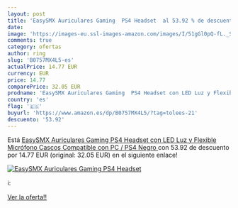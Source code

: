 ```yaml
---
layout: post
title: 'EasySMX Auriculares Gaming  PS4 Headset  al 53.92 % de descuento'
date: 
image: 'https://images-eu.ssl-images-amazon.com/images/I/51gGl0pQ-fL._SL200_.jpg'
comments: true
category: ofertas
author: ring
slug: 'B0757MX4L5-es'
actualPrice: 14.77 EUR
currency: EUR
price: 14.77
comparePrice: 32.05 EUR
prodname: 'EasySMX Auriculares Gaming  PS4 Headset con LED Luz y Flexible Micrófono  Cascos Compatible con PC / PS4  Negro '
country: 'es'
flag: '🇪🇸'
buyurl: 'https://www.amazon.es/dp/B0757MX4L5/?tag=tolees-21'
descuento: '53.92'
---
```


Está [EasySMX Auriculares Gaming  PS4 Headset con LED Luz y Flexible Micrófono  Cascos Compatible con PC / PS4  Negro ](https://www.amazon.es/dp/B0757MX4L5/?tag=tolees-21) con 53.92 de descuento por 14.77 EUR (original: 32.05 EUR) en el siguiente enlace!

[![EasySMX Auriculares Gaming  PS4 Headset ](https://images-eu.ssl-images-amazon.com/images/I/51gGl0pQ-fL._SL200_.jpg)](https://www.amazon.es/dp/B0757MX4L5/?tag=tolees-21)

ℹ️:


[Ver la oferta!!](https://www.amazon.es/dp/B0757MX4L5/?tag=tolees-21)
